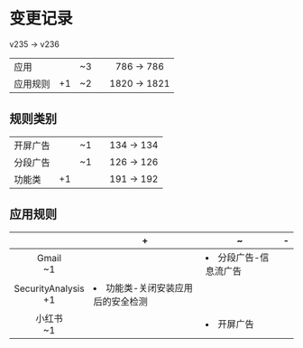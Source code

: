 # 变更记录

v235 -> v236

||||||
|-|:-:|:-:|:-:|:-:|
|应用||~3||786 -> 786|
|应用规则|+1|~2||1820 -> 1821|

## 规则类别

||||||
|-|:-:|:-:|:-:|:-:|
|开屏广告||~1||134 -> 134|
|分段广告||~1||126 -> 126|
|功能类|+1|||191 -> 192|

## 应用规则

||+|~|-|
|:-:|-|-|-|
|Gmail<br>~1||<li>分段广告-信息流广告||
|SecurityAnalysis<br>+1|<li>功能类-关闭安装应用后的安全检测|||
|小红书<br>~1||<li>开屏广告||
